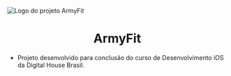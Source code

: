 ![Logo do projeto ArmyFit](https://i.imgur.com/gZpSH12.png?1)

<h1 align="center"> ArmyFit </h1>

- Projeto desenvolvido para conclusão do curso de Desenvolvimento iOS da Digital House Brasil.
